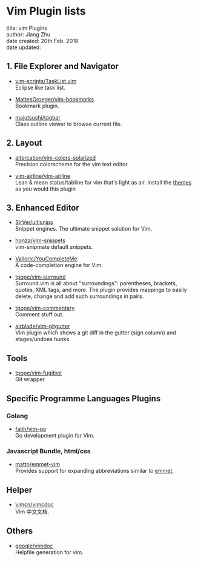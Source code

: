 Vim Plugin lists
=========================
title: vim Plugins<br>
author: Jiang Zhu<br>
date created: 20th Feb. 2018<br>
date updated:<br>

## 1. File Explorer and Navigator
+ [vim-scripts/TaskList.vim](https://github.com/vim-scripts/TaskList.vim "tasklist") <br>
Eclipse like task list.

+ [MattesGroeger/vim-bookmarks](https://github.com/MattesGroeger/vim-bookmarks "vim-bookmarks") <br>
Bookmark plugin.

+ [majutsushi/tagbar](https://github.com/majutsushi/tagbar "tagbar") <br>
Class outline viewer to browse current file.


## 2. Layout

+ [altercation/vim-colors-solarized](https://github.com/altercation/vim-colors-solarized "vim-colors-solarized
") <br>
Precision colorscheme for the vim text editor.

+ [vim-airline/vim-airline](https://github.com/vim-airline/vim-airline) <br>
Lean & mean status/tabline for vim that's light as air. Install the [themes](https://github.com/vim-airline/vim-airline-themes) as you would this plugin

## 3. Enhanced Editor
+ [SirVer/ultisnips](https://github.com/SirVer/ultisnips "ultisnips") <br>
Snippet engines.  The ultimate snippet solution for Vim.
+ [honza/vim-snippets](https://github.com/honza/vim-snippets, "snippets" ) <br>
vim-snipmate default snippets.

+ [Valloric/YouCompleteMe](https://github.com/Valloric/YouCompleteMe, "YouCompleteMe") <br>
A code-completion engine for Vim.

+ [tpope/vim-surround](https://github.com/tpope/vim-surround "surround") <br>
Surround.vim is all about "surroundings": parentheses, brackets, quotes, XML tags, and more. The plugin provides mappings to easily delete, change and add such surroundings in pairs.

+ [tpope/vim-commentary](https://github.com/tpope/vim-commentary "commentary") <br>
Comment stuff out.

+ [airblade/vim-gitgutter](https://github.com/airblade/vim-gitgutter "gitgutter") <br>
Vim plugin which shows a git diff in the gutter (sign column) and stages/undoes hunks.

## Tools
+ [tpope/vim-fugitive](https://github.com/tpope/vim-fugitive) <br>
Git wrapper.

## Specific Programme Languages Plugins

### Golang
+ [fatih/vim-go](https://github.com/fatih/vim-go "vim-go") <br>
Go development plugin for Vim.

### Javascript Bundle, html/css
+ [mattn/emmet-vim](https://github.com/mattn/emmet-vim) <br>
Provides support for expanding abbreviations similar to [emmet](https://emmet.io/).

## Helper
+ [vimcn/vimcdoc](https://github.com/vimcn/vimcdoc "vim help doc in chinese") <br>
Vim 中文文档.

## Others
+ [google/vimdoc](https://github.com/google/vimdoc, "vimdoc")<br>
Helpfile generation for vim.

